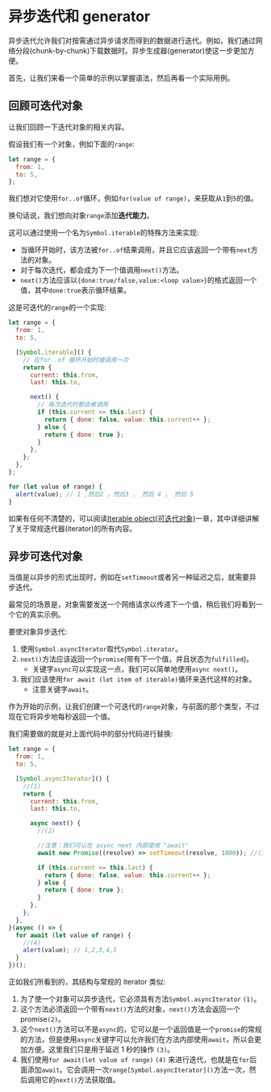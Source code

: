 # 异步迭代和 generator

异步迭代允许我们对按需通过异步请求而得到的数据进行迭代。例如，我们通过网络分段(chunk-by-chunk)下载数据时。异步生成器(generator)使这一步更加方便。

首先，让我们来看一个简单的示例以掌握语法，然后再看一个实际用例。

## 回顾可迭代对象

让我们回顾一下迭代对象的相关内容。

假设我们有一个对象，例如下面的`range`:

```js
let range = {
  from: 1,
  to: 5,
};
```

我们想对它使用`for..of`循环，例如`for(value of range)`，来获取从`1`到`5`的值。

换句话说，我们想向对象`range`添加**迭代能力**。

这可以通过使用一个名为`Symbol.iterable`的特殊方法来实现:

- 当循环开始时，该方法被`for..of`结果调用，并且它应该返回一个带有`next`方法的对象。
- 对于每次迭代，都会成为下一个值调用`next()`方法。
- `next()`方法应该以`{done:true/false,value:<loop value>}`的格式返回一个值，其中`done:true`表示循环结果。

这是可迭代的`range`的一个实现:

```js
let range = {
  from: 1,
  to: 5,

  [Symbol.iterable]() {
    // 在for..of 循环开始时被调用一次
    return {
      current: this.from,
      last: this.to,

      next() {
        // 每次迭代时都会被调用
        if (this.current <= this.last) {
          return { done: false, value: this.current++ };
        } else {
          return { done: true };
        }
      },
    };
  },
};

for (let value of range) {
  alert(value); // 1 ,然后2 ，然后3 ， 然后 4 ， 然后 5
}
```

如果有任何不清楚的，可以阅读[Iterable object(可迭代对象)](https://zh.javascript.info/iterable)一章，其中详细讲解了关于常规迭代器(iterator)的所有内容。

## 异步可迭代对象

当值是以异步的形式出现时，例如在`setTimeout`或者另一种延迟之后，就需要异步迭代。

最常见的场景是，对象需要发送一个网络请求以传递下一个值，稍后我们将看到一个它的真实示例。

要使对象异步迭代:

1. 使用`Symbol.asyncIterator`取代`Symbol.iterator`。
2. `next()`方法应该返回一个`promise`(带有下一个值，并且状态为`fulfilled`)。
   - 关键字`async`可以实现这一点，我们可以简单地使用`async next()`。
3. 我们应该使用`for await (let item of iterable)`循环来迭代这样的对象。
   - 注意关键字`await`。

作为开始的示例，让我们创建一个可迭代的`range`对象，与前面的那个类型，不过现在它将异步地每秒返回一个值。

我们需要做的就是对上面代码中的部分代码进行替换:

```js
let range = {
  from: 1,
  to: 5,

  [Symbol.asyncIterator]() {
    //(1)
    return {
      current: this.from,
      last: this.to,

      async next() {
        //(2)

        //注意：我们可以在 async next 内部使用 "await"
        await new Promise((resolve) => setTimeout(resolve, 1000)); //(3)

        if (this.current <= this.last) {
          return { done: false, value: this.current++ };
        } else {
          return { done: true };
        }
      },
    };
  },
}(async () => {
  for await (let value of range) {
    //(4)
    alert(value); // 1,2,3,4,5
  }
})();
```

正如我们所看到的，其结构与常规的 iterator 类似:

1. 为了使一个对象可以异步迭代，它必须具有方法`Symbol.asyncIterator` `(1)`。
2. 这个方法必须返回一个带有`next()`方法的对象，`next()`方法会返回一个 promise`(2)`。
3. 这个`next()`方法可以不是`async`的，它可以是一个返回值是一个`promise`的常规的方法，但是使用`async`关键字可以允许我们在方法内部使用`await`，所以会更加方便。这里我们只是用于延迟 1 秒的操作 `(3)`。
4. 我们使用`for await(let value of range)` `(4)` 来进行迭代，也就是在`for`后面添加`await`。它会调用一次`range[Symbol.asyncIterator]()`方法一次，然后调用它的`next()`方法获取值。
